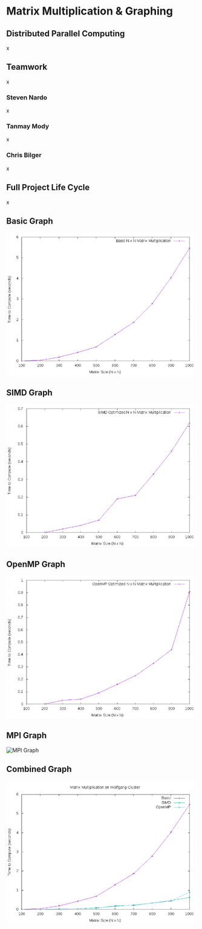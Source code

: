 # Matrix Multiplication & Graphing

## Distributed Parallel Computing
x

## Teamwork
x

### Steven Nardo
x

### Tanmay Mody
x

### Chris Bilger
x

## Full Project Life Cycle
x

## Basic Graph
![Basic Graph](basic.png)

## SIMD Graph
![SIMD Graph](simd.png)

## OpenMP Graph
![OpenMP Graph](openmp.png)

## MPI Graph
![MPI Graph](mpi.png)

## Combined Graph
![Combined Graph](combined.png)
